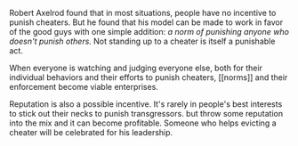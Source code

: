 
Robert Axelrod found that in most situations, people have no incentive to punish cheaters. But he found that his model can be made to work in favor of the good guys with one simple addition: *a norm of punishing anyone who doesn't punish others.* Not standing up to a cheater is itself a punishable act.

When everyone is watching and judging everyone else, both for their individual behaviors and their efforts to punish cheaters, [[norms]] and their enforcement become viable enterprises.

Reputation is also a possible incentive. It's rarely in people's best interests to stick out their necks to punish transgressors. but throw some reputation into the mix and it can become profitable. Someone who helps evicting a cheater will be celebrated for his leadership.


